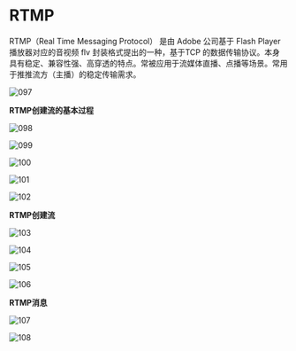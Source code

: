 # RTMP

RTMP（Real Time Messaging Protocol） 是由 Adobe 公司基于 Flash Player 播放器对应的音视频 flv 封装格式提出的一种，基于TCP 的数据传输协议。本身具有稳定、兼容性强、高穿透的特点。常被应用于流媒体直播、点播等场景。常用于推推流方（主播）的稳定传输需求。

![097](https://github.com/winfredzen/VideoAudio/blob/main/Basic/image/097.png)

**RTMP创建流的基本过程**

![098](https://github.com/winfredzen/VideoAudio/blob/main/Basic/image/098.png)

![099](https://github.com/winfredzen/VideoAudio/blob/main/Basic/image/099.png)

![100](https://github.com/winfredzen/VideoAudio/blob/main/Basic/image/100.png)

![101](https://github.com/winfredzen/VideoAudio/blob/main/Basic/image/101.png)

![102](https://github.com/winfredzen/VideoAudio/blob/main/Basic/image/102.png)



**RTMP创建流**

![103](https://github.com/winfredzen/VideoAudio/blob/main/Basic/image/103.png)

![104](https://github.com/winfredzen/VideoAudio/blob/main/Basic/image/104.png)

![105](https://github.com/winfredzen/VideoAudio/blob/main/Basic/image/105.png)

![106](https://github.com/winfredzen/VideoAudio/blob/main/Basic/image/106.png)



**RTMP消息**

![107](https://github.com/winfredzen/VideoAudio/blob/main/Basic/image/107.png)

![108](https://github.com/winfredzen/VideoAudio/blob/main/Basic/image/108.png)















